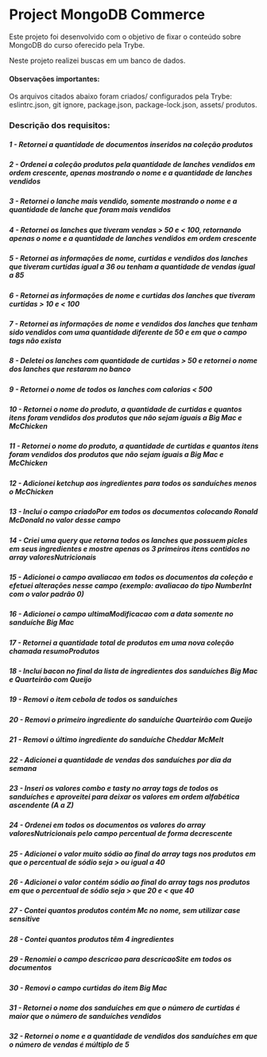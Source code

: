 # Project MongoDB Commerce

Este projeto foi desenvolvido com o objetivo de fixar o conteúdo sobre MongoDB do curso oferecido pela Trybe.

Neste projeto realizei buscas em um banco de dados.

#### Observações importantes:

Os arquivos citados abaixo foram criados/ configurados pela Trybe:
eslintrc.json, git ignore, package.json, package-lock.json, assets/ produtos.

### Descrição dos requisitos:

##### 1 - Retornei a quantidade de documentos inseridos na coleção produtos

##### 2 - Ordenei a coleção produtos pela quantidade de lanches vendidos em ordem crescente, apenas mostrando o nome e a quantidade de lanches vendidos

##### 3 - Retornei o lanche mais vendido, somente mostrando o nome e a quantidade de lanche que foram mais vendidos

##### 4 - Retornei os lanches que tiveram vendas > 50 e < 100, retornando apenas o nome e a quantidade de lanches vendidos em ordem crescente

##### 5 - Retornei as informações de nome, curtidas e vendidos dos lanches que tiveram curtidas igual a 36 ou tenham a quantidade de vendas igual a 85

##### 6 - Retornei as informações de nome e curtidas dos lanches que tiveram curtidas > 10 e < 100

##### 7 - Retornei as informações de nome e vendidos dos lanches que tenham sido vendidos com uma quantidade diferente de 50 e em que o campo tags não exista

##### 8 - Deletei os lanches com quantidade de curtidas > 50 e retornei o nome dos lanches que restaram no banco

##### 9 - Retornei o nome de todos os lanches com calorias < 500

##### 10 - Retornei o nome do produto, a quantidade de curtidas e quantos itens foram vendidos dos produtos que não sejam iguais a Big Mac e McChicken

##### 11 - Retornei o nome do produto, a quantidade de curtidas e quantos itens foram vendidos dos produtos que não sejam iguais a Big Mac e McChicken

##### 12 - Adicionei ketchup aos ingredientes para todos os sanduíches menos o McChicken

##### 13 - Incluí o campo criadoPor em todos os documentos colocando Ronald McDonald no valor desse campo

##### 14 - Criei uma query que retorna todos os lanches que possuem picles em seus ingredientes e mostre apenas os 3 primeiros itens contidos no array valoresNutricionais

##### 15 - Adicionei o campo avaliacao em todos os documentos da coleção e efetuei alterações nesse campo (exemplo: avaliacao do tipo NumberInt com o valor padrão 0)

##### 16 - Adicionei o campo ultimaModificacao com a data somente no sanduíche Big Mac

##### 17 - Retornei a quantidade total de produtos em uma nova coleção chamada resumoProdutos

##### 18 - Incluí bacon no final da lista de ingredientes dos sanduíches Big Mac e Quarteirão com Queijo

##### 19 - Removi o item cebola de todos os sanduíches

##### 20 - Removi o primeiro ingrediente do sanduíche Quarteirão com Queijo

##### 21 - Removi o último ingrediente do sanduíche Cheddar McMelt

##### 22 - Adicionei a quantidade de vendas dos sanduíches por dia da semana

##### 23 - Inseri os valores combo e tasty no array tags de todos os sanduíches e aproveitei para deixar os valores em ordem alfabética ascendente (A a Z)

##### 24 - Ordenei em todos os documentos os valores do array valoresNutricionais pelo campo percentual de forma decrescente

##### 25 - Adicionei o valor muito sódio ao final do array tags nos produtos em que o percentual de sódio seja > ou igual a 40

##### 26 - Adicionei o valor contém sódio ao final do array tags nos produtos em que o percentual de sódio seja > que 20 e < que 40

##### 27 - Contei quantos produtos contém Mc no nome, sem utilizar case sensitive

##### 28 - Contei quantos produtos têm 4 ingredientes

##### 29 - Renomiei o campo descricao para descricaoSite em todos os documentos

##### 30 - Removi o campo curtidas do item Big Mac

##### 31 - Retornei o nome dos sanduíches em que o número de curtidas é maior que o número de sanduíches vendidos

##### 32 - Retornei o nome e a quantidade de vendidos dos sanduíches em que o número de vendas é múltiplo de 5
